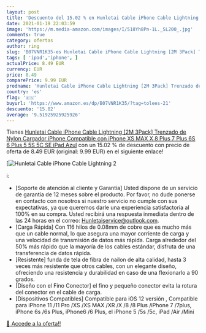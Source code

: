 ```yaml
---
layout: post
title: 'Descuento del 15.02 % en Hunletai Cable iPhone Cable Lightning [2'
date: 2021-01-19 22:03:59
image: 'https://m.media-amazon.com/images/I/518Yh8Pn-1L._SL200_.jpg'
comments: true
category: ofertas
author: ring
slug: 'B07VNR1K35-es Hunletai Cable iPhone Cable Lightning [2M 3Pack] Trenzado...'
tags: [ 'ipad','iphone', ]
actualPrice: 8.49 EUR
currency: EUR
price: 8.49
comparePrice: 9.99 EUR
prodname: 'Hunletai Cable iPhone Cable Lightning [2M 3Pack] Trenzado de Nylon Cargador iPhone Compatible con iPhone XS MAX X 8 Plus 7 Plus 6S 6 Plus 5 5S 5C SE iPad  Azul'
country: 'es'
flag: '🇪🇸'
buyurl: 'https://www.amazon.es/dp/B07VNR1K35/?tag=tolees-21'
descuento: '15.02'
average: '9.51925925925926'
---
```


Tienes [Hunletai Cable iPhone Cable Lightning [2M 3Pack] Trenzado de Nylon Cargador iPhone Compatible con iPhone XS MAX X 8 Plus 7 Plus 6S 6 Plus 5 5S 5C SE iPad  Azul](https://www.amazon.es/dp/B07VNR1K35/?tag=tolees-21) con un 15.02 % de descuento con precio de oferta de 8.49 EUR (original: 9.99 EUR) en el siguiente enlace!

[![Hunletai Cable iPhone Cable Lightning [2](https://m.media-amazon.com/images/I/518Yh8Pn-1L._SL200_.jpg)](https://www.amazon.es/dp/B07VNR1K35/?tag=tolees-21)

ℹ️:

- [Soporte de atención al cliente y Garantia] Usted dispone de un servicio de garantía de 12 meses sobre el producto. Por favor, no dude ponerse en contacto con nosotros si nuestro servicio no cumple con sus expectativas, ya que queremos darle una experiencia satisfactoria al 100% en su compra. Usted recibirá una respuesta inmediata dentro de las 24 horas en el correo: Hunletaiservice@outlook.com.
- [Carga Rápida] Con 116 hilos de 0.08mm de cobre que es mucho más que un cable normal, lo que asegura una mayor corriente de carga y una velocidad de transmisión de datos más rápida. Carga alrededor del 50% más rápido que la mayoría de los cables estándar, disfruta de una transferencia de datos rápida.
- [Resistente] funda de tela de fibra de nailon de alta calidad, hasta 3 veces más resistente que otros cables, con un elegante diseño, ofreciendo una resistencia y durabilidad en caso de una flexionarlo a 90 grados.
- [Diseño con el Fino Conector] el fino y pequeño conector evita la rotura del conector en el cable de carga.
- [Dispositivos Compatibles] Compatible para iOS 12 versión , Compatible para iPhone 11 /11 Pro /XS /XS MAX /XR /X /8 /8 Plus /iPhone 7 /7plus, iPhone 6s /6s Plus, iPhone6 /6 Plus, el iPhone 5 /5s /5c, iPad /Air /Mini

[🛒 Accede a la oferta!!](https://www.amazon.es/dp/B07VNR1K35/?tag=tolees-21)
